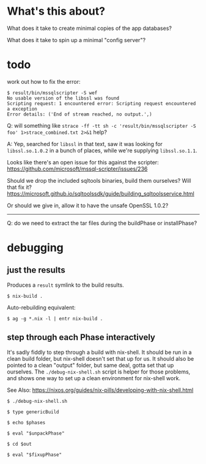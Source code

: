 # What's this about?

What does it take to create minimal copies of the app databases?

What does it take to spin up a minimal "config server"?

# todo

work out how to fix the error:

```
$ result/bin/mssqlscripter -S wef
No usable version of the libssl was found
Scripting request: 1 encountered error: Scripting request encountered a exception
Error details: ('End of stream reached, no output.',)
```

Q: will something like `strace -ff -tt sh -c 'result/bin/mssqlscripter -S foo' 1>strace_combined.txt 2>&1` help?

A: Yep, searched for `libssl` in that text, saw it was looking for `libssl.so.1.0.2` in a bunch of places, while we're
supplying `libssl.so.1.1`.

Looks like there's an open issue for this against the scripter:
<https://github.com/microsoft/mssql-scripter/issues/236>

Should we drop the included sqltools binaries, build them ourselves? Will that fix it?
<https://microsoft.github.io/sqltoolssdk/guide/building_sqltoolsservice.html>

Or should we give in, allow it to have the unsafe OpenSSL 1.0.2?

---

Q: do we need to extract the tar files during the buildPhase or installPhase?


# debugging

## just the results

Produces a `result` symlink to the build results.

```shell
$ nix-build .
```

Auto-rebuilding equivalent:

```shell
$ ag -g *.nix -l | entr nix-build .
```

## step through each Phase interactively

It's sadly fiddly to step through a build with nix-shell. It should be run in a clean build folder, but nix-shell
doesn't set that up for us.
It should also be pointed to a clean "output" folder, but same deal, gotta set that up ourselves.
The `./debug-nix-shell.sh` script is helper for those problems, and shows one way to set up a clean environment for
nix-shell work.

See Also: <https://nixos.org/guides/nix-pills/developing-with-nix-shell.html>

```shell
$ ./debug-nix-shell.sh

$ type genericBuild

$ echo $phases

$ eval "$unpackPhase"

$ cd $out

$ eval "$fixupPhase"
```
